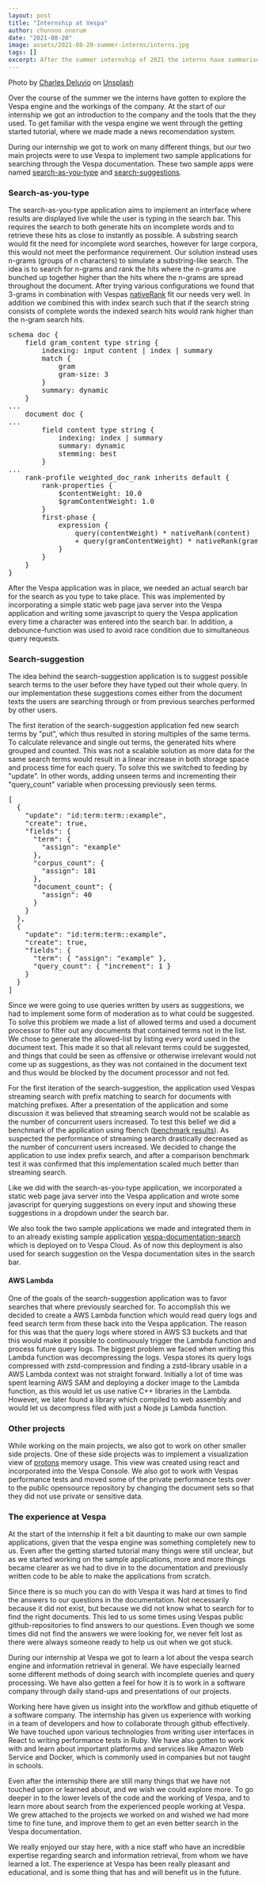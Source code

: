 ```yaml
---
layout: post
title: "Internship at Vespa"
author: chunnoo onorum
date: "2021-08-20"
image: assets/2021-08-20-summer-interns/interns.jpg
tags: []
excerpt: After the summer internship of 2021 the interns have summarised what they have done and their experience at Vespa
---
```



<p class="image credits">
Photo by <a href="https://unsplash.com/@charlesdeluvio">Charles Deluvio</a> on <a href="https://unsplash.com/s/photos/working-baby">Unsplash</a></p>

Over the course of the summer we the interns have gotten to explore the Vespa
engine and the workings of the company. At the start of our internship we got
an introduction to the company and the tools that the they used. To get
familiar with the vespa engine we went through the getting started tutorial,
where we made made a news recomendation system.

During our internship we got to work on many different things, but 
our two main projects were to use Vespa to implement two sample
applications for searching through the Vespa documentation. These two sample
apps were named
[search-as-you-type](https://github.com/vespa-engine/sample-apps/tree/master/incremental-search/search-as-you-type)
and
[search-suggestions](https://github.com/vespa-engine/sample-apps/tree/master/incremental-search/search-suggestions).

### Search-as-you-type

The search-as-you-type application aims to implement an interface where results
are displayed live while the user is typing in the search bar. This requires
the search to both generate hits on incomplete words and to retrieve these hits
as close to instantly as possible. A substring search would fit the need for
incomplete word searches, however for large corpora, this would not meet the
performance requirement. Our solution instead uses n-grams (groups of n
characters) to simulate a substring-like search. The idea is to search for
n-grams and rank the hits where the n-grams are bunched up together higher than
the hits where the n-grams are spread throughout the document. After trying
various configurations we found that 3-grams in combination with Vespas
[nativeRank](https://docs.vespa.ai/en/reference/nativerank.html) fit our needs
very well. In addition we combined this with index search such that if the
search string consists of complete words the indexed search hits would rank
higher than the n-gram search hits.

<pre>
schema doc {
    field gram_content type string {
        indexing: input content | index | summary
        match {
            gram
            gram-size: 3
        }
        summary: dynamic
    }
...
    document doc {
...
        field content type string {
            indexing: index | summary
            summary: dynamic
            stemming: best
        }
...
    rank-profile weighted_doc_rank inherits default {
        rank-properties {
            $contentWeight: 10.0
            $gramContentWeight: 1.0
        }
        first-phase {
            expression {
                query(contentWeight) * nativeRank(content)
                + query(gramContentWeight) * nativeRank(gram_content)
            }
        }
    }
}
</pre>

After the Vespa application was in place, we needed an actual search bar for
the search as you type to take place. This was implemented by incorporating a
simple static web page java server into the Vespa application and writing some
javascript to query the Vespa application every time a character was entered
into the search bar. In addition, a debounce-function was used to avoid race
condition due to simultaneous query requests.

### Search-suggestion

The idea behind the search-suggestion application is to suggest possible search
terms to the user before they have typed out their whole query. In our
implementation these suggestions comes either from the document texts the users are
searching through or from previous searches performed by other users.

The first iteration of the search-suggestion application fed new search terms
by "put", which thus resulted in storing multiples of the same terms. To
calculate relevance and single out terms, the generated hits where grouped and
counted.  This was not a scalable solution as more data for the same search
terms would result in a linear increase in both storage space and process time
for each query. To solve this we switched to feeding by "update". In other
words, adding unseen terms and incrementing their "query\_count" variable when
processing previously seen terms.

<pre>
[
  {
    "update": "id:term:term::example",
    "create": true,
    "fields": {
      "term": {
        "assign": "example"
      },
      "corpus_count": {
        "assign": 181
      },
      "document_count": {
        "assign": 40
      }
    }
  },
  {
    "update": "id:term:term::example",
    "create": true,
    "fields": {
      "term": { "assign": "example" },
      "query_count": { "increment": 1 }
    }
  }
]
</pre>

Since we were going to use queries written by users as suggestions, we had to
implement some form of moderation as to what could be suggested. To solve this
problem we made a list of allowed terms and used a document processor to filter
out any documents that contained terms not in the list. We chose to generate
the allowed-list by listing every word used in the document text. This made it
so that all relevant terms could be suggested, and things that could be seen as
offensive or otherwise irrelevant would not come up as suggestions, as they was
not contained in the document text and thus would be blocked by the document
processor and not fed.

For the first iteration of the search-suggestion, the application used Vespas
streaming search with prefix matching to search for documents with matching
prefixes. After a presentation of the application and some discussion it was
believed that streaming search would not be scalable as the number of
concurrent users increased. To test this belief we did a benchmark of the
application using fbench ([benchmark results](https://github.com/vespa-engine/sample-apps/blob/master/incremental-search/search-suggestions/README-benchmarking.md)).
As suspected the performance of streaming search drastically decreased as
the number of concurrent users increased. We decided to change the application
to use index prefix search, and after a comparison benchmark test it was
confirmed that this implementation scaled much better than streaming search.

Like we did with the search-as-you-type application, we incorporated a static
web page java server into the Vespa application and wrote some javascript for
querying suggestions on every input and showing these suggestions in a dropdown
under the search bar.

We also took the two sample applications we made and integrated them in to an
already existing sample application
[vespa-documentation-search](https://github.com/vespa-engine/sample-apps/tree/master/vespa-cloud/vespa-documentation-search)
which is deployed on to Vespa Cloud. As of now this deployment is also used for
search suggestion on the Vespa documentation sites in the search bar.

#### AWS Lambda

One of the goals of the search-suggestion application was to favor searches
that where previously searched for. To accomplish this we decided to create a AWS
Lambda function which would read query logs and feed search term from these
back into the Vespa application. The reason for this was that the query logs
where stored in AWS S3 buckets and that this would make it possible to
continuously trigger the Lambda function and process future query logs. The
biggest problem we faced when writing this Lambda function was decompressing
the logs. Vespa stores its query logs compressed with zstd-compression and
finding a zstd-library usable in a AWS Lambda context was not straight forward.
Initially a lot of time was spent learning AWS SAM and deploying a docker image
to the Lambda function, as this would let us use native C++ libraries in the
Lambda. However, we later found a library which compiled to web assembly and
would let us decompress filed with just a Node.js Lambda function.

### Other projects

While working on the main projects, we also got to work on other smaller side
projects. One of these side projects was to implement a visualization view of
[protons](https://docs.vespa.ai/en/proton.html) memory usage. This view was
created using react and incorporated into the Vespa Console. We also got to
work with Vespas performance tests and moved some of the private performance
tests over to the public opensource repository by changing the document sets so
that they did not use private or sensitive data.

### The experience at Vespa

At the start of the internship it felt a bit daunting to make our own sample 
applications, given that the vespa engine was something completely new to us. 
Even after the getting started tutorial many things were still unclear, but as we 
started working on the sample applications, more and more things became clearer as 
we had to dive in to the documentation and previously written code to be able to 
make the applications from scratch.

Since there is so much you can do with Vespa it was hard at times to find the answers 
to our questions in the documentation. Not necessarily because it did not exist, but
because we did not know what to search for to find the right documents. This led to us
some times using Vespas public github-repositories to find answers to our questions. 
Even though we some times did not find the answers we were looking for, we never felt
lost as there were always someone ready to help us out when we got stuck.

During our internship at Vespa we got to learn a lot about the vespa search
engine and information retrieval in general. We have especially learned some 
different methods of doing search with incomplete queries and query processing. 
We have also gotten a feel for how it is to work in a software company through 
daily stand-ups and presentations of our projects.

Working here have given us insight into the workflow and github etiquette of a
software company. The internship has given us experience with working in a
team of developers and how to collaborate through github effectively. We
have touched upon various technologies from writing user interfaces in React to
writing performance tests in Ruby. We have also gotten to work with and learn 
about important platforms and services like Amazon Web Service and Docker, which 
is commonly used in companies but not taught in schools. 

Even after the internship there are still many things that we have not touched 
upon or learned about, and we wish we could explore more. To go deeper in 
to the lower levels of the code and the working of Vespa, and to learn more about
search from the experienced people working at Vespa. We grew attached to the 
projects we worked on and wished we had more time to fine tune, and improve 
them to get an even better search in the Vespa documentation.

We really enjoyed our stay here, with a nice staff who have an incredible
expertise regarding search and information retrieval, from whom we have learned a
lot. The experience at Vespa has been really pleasant and educational, and is some thing
that has and will benefit us in the future.